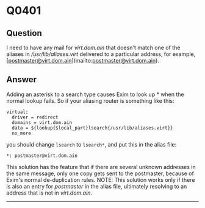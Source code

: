 Q0401
=====

Question
--------

I need to have any mail for *virt.dom.ain* that doesn't match one of the
aliases in */usr/lib/aliases.virt* delivered to a particular address,
for example,
[[postmaster@virt.dom.ain](mailto:postmaster@virt.dom.ain)](mailto:postmaster@virt.dom.ain).

Answer
------

Adding an asterisk to a search type causes Exim to look up \* when the normal lookup fails. So if your aliasing router is something
like this:

    virtual:
      driver = redirect
      domains = virt.dom.ain
      data = ${lookup{$local_part}lsearch{/usr/lib/aliases.virt}}
      no_more

you should change `lsearch` to `lsearch*`, and put this in the alias
file:

    *: postmaster@virt.dom.ain

This solution has the feature that if there are several unknown
addresses in the same message, only one copy gets sent to the
postmaster, because of Exim's normal de-duplication rules. NOTE: This
solution works only if there is also an entry for *postmaster* in the
alias file, ultimately resolving to an address that is not in
*virt.dom.ain*.

* * * * *
